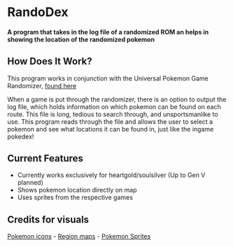 # RandoDex 

#### A program that takes in the log file of a randomized ROM an helps in showing the location of the randomized pokemon 

## How Does It Work? 
This program works in conjunction with the Universal Pokemon Game Randomizer, [found here](https://pokehacks.dabomstew.com/randomizer/index.php)

When a game is put through the randomizer, there is an option to output the log file, which holds information on which pokemon can be found on each route. This file is long, tedious to search through, and unsportsmanlike to use. This program reads through the file and allows the user to select a pokemon and see what locations it can be found in, just like the ingame pokedex! 

## Current Features
* Currently works exclusively for heartgold/soulsilver (Up to Gen V planned)
* Shows pokemon location directly on map
* Uses sprites from the respective games

## Credits for visuals
[Pokemon icons](https://msikma.github.io/pokesprite/index.html) - [Region maps](https://archives.bulbagarden.net/wiki/Category:Town_maps) - [Pokemon Sprites](https://veekun.com/dex/downloads)
